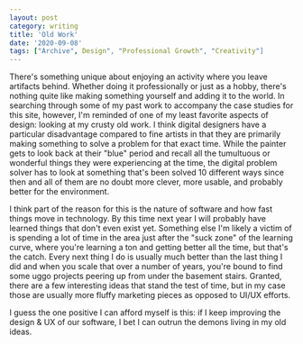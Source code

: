 ```yaml
---
layout: post
category: writing
title: 'Old Work'
date: '2020-09-08'
tags: ["Archive", Design", "Professional Growth", "Creativity"]
---
```


There's something unique about enjoying an activity where you leave artifacts behind. Whether doing it professionally or just as a hobby, there's nothing quite like making something yourself and adding it to the world. In searching through some of my past work to accompany the case studies for this site, however, I'm reminded of one of my least favorite aspects of design: looking at my crusty old work. I think digital designers have a particular disadvantage compared to fine artists in that they are primarily making something to solve a problem for that exact time. While the painter gets to look back at their "blue" period and recall all the tumultuous or wonderful things they were experiencing at the time, the digital problem solver has to look at something that's been solved 10 different ways since then and all of them are no doubt more clever, more usable, and probably better for the environment.

<!--more-->

I think part of the reason for this is the nature of software and how fast things move in technology. By this time next year I will probably have learned things that don't even exist yet. Something else I'm likely a victim of is spending a lot of time in the area just after the "suck zone" of the learning curve, where you're learning a ton and getting better all the time, but that's the catch. Every next thing I do is usually much better than the last thing I did and when you scale that over a number of years, you're bound to find some uggo projects peering up from under the basement stairs. Granted, there are a few interesting ideas that stand the test of time, but in my case those are usually more fluffy marketing pieces as opposed to UI/UX efforts.

I guess the one positive I can afford myself is this: if I keep improving the design & UX of our software, I bet I can outrun the demons living in my old ideas.

